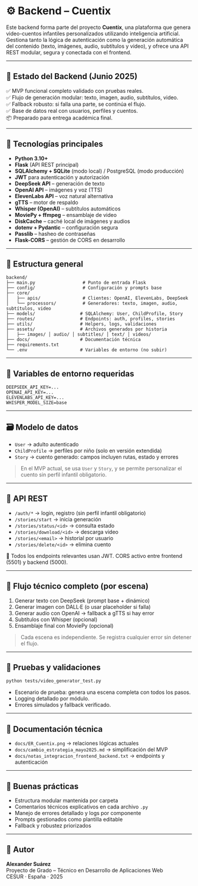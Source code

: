 # ⚙️ Backend – Cuentix

Este backend forma parte del proyecto **Cuentix**, una plataforma que genera video-cuentos infantiles personalizados utilizando inteligencia artificial. Gestiona tanto la lógica de autenticación como la generación automática del contenido (texto, imágenes, audio, subtítulos y video), y ofrece una API REST modular, segura y conectada con el frontend.

---

## 🚀 Estado del Backend (Junio 2025)

✅ MVP funcional completo validado con pruebas reales.  
✅ Flujo de generación modular: texto, imagen, audio, subtítulos, video.  
✅ Fallback robusto: si falla una parte, se continúa el flujo.  
✅ Base de datos real con usuarios, perfiles y cuentos.  
📦 Preparado para entrega académica final.

---

## 🔧 Tecnologías principales

- **Python 3.10+**
- **Flask** (API REST principal)
- **SQLAlchemy + SQLite** (modo local) / PostgreSQL (modo producción)
- **JWT** para autenticación y autorización
- **DeepSeek API** – generación de texto
- **OpenAI API** – imágenes y voz (TTS)
- **ElevenLabs API** – voz natural alternativa
- **gTTS** – motor de respaldo
- **Whisper (OpenAI)** – subtítulos automáticos
- **MoviePy + ffmpeg** – ensamblaje de video
- **DiskCache** – caché local de imágenes y audios
- **dotenv + Pydantic** – configuración segura
- **Passlib** – hasheo de contraseñas
- **Flask-CORS** – gestión de CORS en desarrollo

---

## 📁 Estructura general

```
backend/
├── main.py                  # Punto de entrada Flask
├── config/                  # Configuración y prompts base
├── core/
│   ├── apis/                # Clientes: OpenAI, ElevenLabs, DeepSeek
│   └── processors/          # Generadores: texto, imagen, audio, subtítulos, video
├── models/                 # SQLAlchemy: User, ChildProfile, Story
├── routes/                 # Endpoints: auth, profiles, stories
├── utils/                  # Helpers, logs, validaciones
├── assets/                 # Archivos generados por historia
│   ├── images/ │ audio/ │ subtitles/ │ text/ │ videos/
├── docs/                   # Documentación técnica
├── requirements.txt
└── .env                    # Variables de entorno (no subir)
```

---

## 🔐 Variables de entorno requeridas

```env
DEEPSEEK_API_KEY=...
OPENAI_API_KEY=...
ELEVENLABS_API_KEY=...
WHISPER_MODEL_SIZE=base
```

---

## 🗃️ Modelo de datos

- `User` → adulto autenticado
- `ChildProfile` → perfiles por niño (solo en versión extendida)
- `Story` → cuento generado: campos incluyen rutas, estado y errores

> En el MVP actual, se usa `User` y `Story`, y se permite personalizar el cuento sin perfil infantil obligatorio.

---

## 📡 API REST

- `/auth/*` → login, registro (sin perfil infantil obligatorio)
- `/stories/start` → inicia generación
- `/stories/status/<id>` → consulta estado
- `/stories/download/<id>` → descarga video
- `/stories/<email>` → historial por usuario
- `/stories/delete/<id>` → elimina cuento

🔐 Todos los endpoints relevantes usan JWT. CORS activo entre frontend (5501) y backend (5000).

---

## 🧠 Flujo técnico completo (por escena)

1. Generar texto con DeepSeek (prompt base + dinámico)
2. Generar imagen con DALL·E (o usar placeholder si falla)
3. Generar audio con OpenAI → fallback a gTTS si hay error
4. Subtítulos con Whisper (opcional)
5. Ensamblaje final con MoviePy (opcional)

> Cada escena es independiente. Se registra cualquier error sin detener el flujo.

---

## 🧪 Pruebas y validaciones

```bash
python tests/video_generator_test.py
```

- Escenario de prueba: genera una escena completa con todos los pasos.
- Logging detallado por módulo.
- Errores simulados y fallback verificado.

---

## 📎 Documentación técnica

- `docs/ER_Cuentix.png` → relaciones lógicas actuales
- `docs/cambio_estrategia_mayo2025.md` → simplificación del MVP
- `docs/notas_integracion_frontend_backend.txt` → endpoints y autenticación

---

## 🧩 Buenas prácticas

- Estructura modular mantenida por carpeta
- Comentarios técnicos explicativos en cada archivo `.py`
- Manejo de errores detallado y logs por componente
- Prompts gestionados como plantilla editable
- Fallback y robustez priorizados

---

## 🧠 Autor

**Alexander Suárez**  
Proyecto de Grado – Técnico en Desarrollo de Aplicaciones Web  
CESUR · España · 2025
